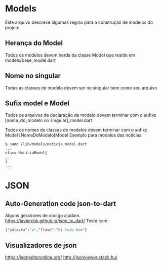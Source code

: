 # Models
Este arquivo descreve algumas regras para a construção de modelos do projeto

## Herança do Model
Todos os modelos devem herda da classe Model que reside em models/base_model.dart

## Nome no singular
Todas as classes de modelo devem ser no singular bem como seu arquivo

## Sufix model e Model
Todos os arquivos de declaração de modelo devem terminar com o sufixo [nome_do_modelo no singular]_model.dart

Todos os nomes de classes de modelos devem terminar com o sufixo Model [NomeDoModelo]Model
Exemplo para modelos das notícias:
~~~
$ nano /lib/models/noticia_model.dart
...
class NoticiaModel{
...
}
...
~~~

# JSON
## Auto-Generation code json-to-dart
Alguns geradores de codigo ajudam.
https://javiercbk.github.io/json_to_dart/
Teste com:
~~~json
{"palavra":"a","frase":"Oi tudo bem"}
~~~

## Visualizadores de json
https://jsoneditoronline.org/
http://jsonviewer.stack.hu/
